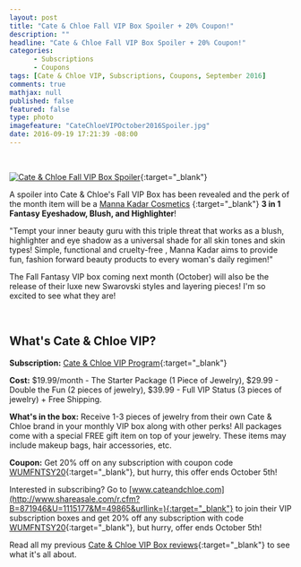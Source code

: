 ```yaml
---
layout: post
title: "Cate & Chloe Fall VIP Box Spoiler + 20% Coupon!"
description: ""
headline: "Cate & Chloe Fall VIP Box Spoiler + 20% Coupon!"
categories: 
      - Subscriptions
      - Coupons
tags: [Cate & Chloe VIP, Subscriptions, Coupons, September 2016]
comments: true
mathjax: null
published: false
featured: false
type: photo
imagefeature: "CateChloeVIPOctober2016Spoiler.jpg"
date: 2016-09-19 17:21:39 -08:00
---
```


<br>

[![Cate & Chloe Fall VIP Box Spoiler](http://whatsupmailbox.com/images/CateChloeVIPOctober2016Spoiler.gif)](http://www.shareasale.com/r.cfm?B=871946&U=1115177&M=49865&urllink=){:target="_blank"}

A spoiler into Cate & Chloe's Fall VIP Box has been revealed and the perk of the month item will be a [Manna Kadar Cosmetics](http://mannakadarcosmetics.com) {:target="_blank"} **3 in 1 Fantasy Eyeshadow, Blush, and Highlighter**!

"Tempt your inner beauty guru with this triple threat that works as a blush, highlighter and eye shadow as a universal shade for all skin tones and skin types! Simple, functional and cruelty-free , Manna Kadar aims to provide fun, fashion forward beauty products to every woman's daily regimen!"

The Fall Fantasy VIP box coming next month (October) will also be the release of their luxe new Swarovski styles and layering pieces! I'm so excited to see what they are!

<br>

<H2>What's Cate & Chloe VIP?</H2>

**Subscription:** [Cate & Chloe VIP Program](http://www.shareasale.com/r.cfm?B=871946&U=1115177&M=49865&urllink=){:target="_blank"}

**Cost:** $19.99/month - The Starter Package (1 Piece of Jewelry), $29.99 - Double the Fun (2 pieces of jewelry), $39.99 - Full VIP Status (3 pieces of jewelry) + Free Shipping.

**What's in the box:** Receive 1-3 pieces of jewelry from their own Cate & Chloe brand in your monthly VIP box along with other perks! All packages come with a special FREE gift item on top of your jewelry. These items may include makeup bags, hair accessories, etc.

**Coupon:** Get 20% off on any subscription with coupon code [WUMFNTSY20](http://www.shareasale.com/r.cfm?B=871946&U=1115177&M=49865&urllink=){:target="_blank"}, but hurry, this offer ends October 5th!

Interested in subscribing? Go to [www.cateandchloe.com](http://www.shareasale.com/r.cfm?B=871946&U=1115177&M=49865&urllink=){:target="_blank"} to join their VIP subscription boxes and get 20% off any subscription with code [WUMFNTSY20](http://www.shareasale.com/r.cfm?B=871946&U=1115177&M=49865&urllink=){:target="_blank"}, but hurry, offer ends October 5th!

Read all my previous [Cate & Chloe VIP Box reviews](http://whatsupmailbox.com/tags/index.html#Cate%20&%20Chloe%20VIP){:target="_blank"} to see what it's all about.

